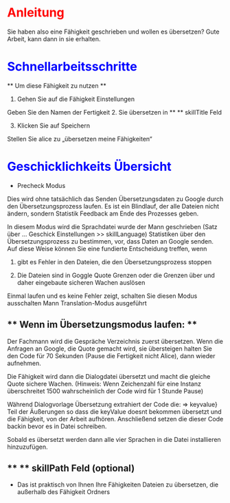 # <Span style = "color: #ff0000;"> <strong> Anleitung </span> </strong>

Sie haben also eine Fähigkeit geschrieben und wollen es übersetzen? Gute Arbeit, kann dann in sie erhalten.

# <Span style = "color: #0000FF;"> <strong> Schnellarbeitsschritte </span> </strong>

** Um diese Fähigkeit zu nutzen **

1. Gehen Sie auf die Fähigkeit Einstellungen

Geben Sie den Namen der Fertigkeit 2. Sie übersetzen in ** ** skillTitle Feld

3. Klicken Sie auf Speichern

Stellen Sie alice zu „übersetzen meine Fähigkeiten“

# <Span style = "color: #0000FF;"> <strong> Geschicklichkeits Übersicht </span> </strong>

- Precheck Modus
 
Dies wird ohne tatsächlich das Senden Übersetzungsdaten zu Google durch den Übersetzungsprozess laufen.
Es ist ein Blindlauf, der alle Dateien nicht ändern, sondern Statistik Feedback am Ende des Prozesses geben.

In diesem Modus wird die Sprachdatei wurde der Mann geschrieben (Satz über ... Geschick Einstellungen >> skillLanguage) Statistiken über den Übersetzungsprozess zu bestimmen,
vor, dass Daten an Google senden. Auf diese Weise können Sie eine fundierte Entscheidung treffen, wenn

1. gibt es Fehler in den Dateien, die den Übersetzungsprozess stoppen

2. Die Dateien sind in Goggle Quote Grenzen oder die Grenzen über und daher eingebaute sicheren Wachen auslösen

Einmal laufen und es keine Fehler zeigt, schalten Sie diesen Modus ausschalten Mann Translation-Modus ausgeführt


## ** Wenn im Übersetzungsmodus laufen: **

Der Fachmann wird die Gespräche Verzeichnis zuerst übersetzen. Wenn die Anfragen an Google, die Quote gemacht wird, sie übersteigen
halten Sie den Code für 70 Sekunden (Pause die Fertigkeit nicht Alice), dann wieder aufnehmen.

Die Fähigkeit wird dann die Dialogdatei übersetzt und macht die gleiche Quote sichere Wachen. (Hinweis: Wenn Zeichenzahl
für eine Instanz überschreitet 1500 wahrscheinlich der Code wird für 1 Stunde Pause)

Während Dialogvorlage Übersetzung extrahiert der Code die: => keyvalue} Teil der Äußerungen
so dass die keyValue doesnt bekommen übersetzt und die Fähigkeit, von der Arbeit aufhören. Anschließend setzen die dieser Code backin
bevor es in Datei schreiben.

Sobald es übersetzt werden dann alle vier Sprachen in die Datei installieren hinzuzufügen.

## ** ** skillPath Feld (optional)

- Das ist praktisch von Ihnen Ihre Fähigkeiten Dateien zu übersetzen, die außerhalb des Fähigkeit Ordners

